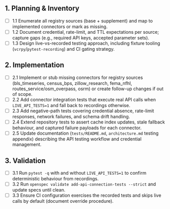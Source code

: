 ## 1. Planning & Inventory

- [ ] 1.1 Enumerate all registry sources (base + supplement) and map to implemented connectors or mark as missing.
- [ ] 1.2 Document credential, rate-limit, and TTL expectations per source; capture gaps (e.g., required API keys, accepted parameter sets).
- [ ] 1.3 Design live-vs-recorded testing approach, including fixture tooling (`vcrpy`/`pytest-recording`) and CI gating strategy.

## 2. Implementation

- [ ] 2.1 Implement or stub missing connectors for registry sources (bls_timeseries, census_bps, zillow_research, fema_nfhl, routes_service/osm_overpass, osrm) or create follow-up changes if out of scope.
- [ ] 2.2 Add connector integration tests that execute real API calls when `LIVE_API_TESTS=1` and fall back to recordings otherwise.
- [ ] 2.3 Add negative-path tests covering credential absence, rate-limit responses, network failures, and schema drift handling.
- [ ] 2.4 Extend repository tests to assert cache index updates, stale fallback behaviour, and captured failure payloads for each connector.
- [ ] 2.5 Update documentation (`tests/README.md`, `architecture.md` testing appendix) describing the API testing workflow and credential management.

## 3. Validation

- [ ] 3.1 Run `pytest -q` with and without `LIVE_API_TESTS=1` to confirm deterministic behaviour from recordings.
- [ ] 3.2 Run `openspec validate add-api-connection-tests --strict` and update specs until clean.
- [ ] 3.3 Ensure CI configuration exercises the recorded tests and skips live calls by default (document override procedure).
